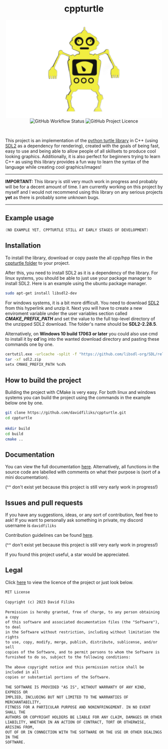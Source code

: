 <h1 align="center">cppturtle</h1>
<p align="center">
<img src="assets/transparent.png" align="center" width="500" title="cppturtle">
<br>
<img alt="GitHub Workflow Status" align="center" src="https://img.shields.io/github/actions/workflow/status/davidfiliks/cppturtle/cmake-multi-platform.yml">
<img alt="GitHub Project Licence" align="center" src="https://img.shields.io/github/license/davidfiliks/cppturtle">
</p>
<br>

This project is an implementation of the [python turtle library](https://docs.python.org/3/library/turtle.html) in C++ (using [SDL2](https://github.com/libsdl-org/SDL/tree/SDL2) as a dependency for rendering), created with the goals of being fast, easy to use and being able to allow people of all skillsets to
produce cool looking graphics. Additionally, it is also perfect for beginners trying to learn C++ as using this library provides a fun way to learn the syntax of the language while creating cool graphics/images!

- - -

**IMPORTANT:** This library is still very much work in progress and probably will be for a decent amount of time. I am currently working on this project by myself and I would not recommend using this library on any serious projects **yet** as there is probably some unknown bugs.

- - -


## Example usage
```cpp
(NO EXAMPLE YET, CPPTURTLE STILL AT EARLY STAGES OF DEVELOPMENT)
```

## Installation
To install the library, download or copy paste the all cpp/hpp files in the [cppturtle folder](https://github.com/davidfiliks/cppturtle/tree/main/cppturtle) to your project.

After this, you need to install SDL2 as it is a dependency of the library. For linux systems, you should be able to just use your package manager to install SDL2.
Here is an example using the ubuntu package manager.
```bash
sudo apt-get install libsdl2-dev
```

For windows systems, it is a bit more difficult. You need to download [SDL2](https://github.com/libsdl-org/SDL/releases/download/release-2.28.5/SDL2-devel-2.28.5-VC.zip) from this hyperlink and unzip it.
Next you will have to create a new enviroment variable under the user variables section called ***CMAKE_PREFIX_PATH*** and set the value to the full top-level directory of the unzipped SDL2 download. The folder's
name should be **SDL2-2.28.5**.

Alternatively, on **Windows 10 build 17063 or later** you could also use cmd to install it by **cd**'ing into the wanted download directory and pasting these commands one by one.
```bash
certutil.exe -urlcache -split -f "https://github.com/libsdl-org/SDL/releases/download/release-2.28.5/SDL2-devel-2.28.5-VC.zip" sdl2.zip
tar -xf sdl2.zip
setx CMAKE_PREFIX_PATH %cd%
```

## How to build the project
Building the project with CMake is very easy. For both linux and windows systems you can build the project using the commands in the example below one by one.
```bash
git clone https://github.com/davidfiliks/cppturtle.git
cd cppturtle

mkdir build
cd build
cmake ..
```

## Documentation 
You can view the full documentation [here](docs/documentation.md). Alternatively, all functions in the source code are labelled with comments on what their purpose is (sort of a mini documentation). 

(^^ don't exist yet because this project is still very early work in progress!)

## Issues and pull requests 
If you have any suggestions, ideas, or any sort of contribution, feel free to ask! If you want to personally ask something in private, my discord username is `davidfiliks`

Contribution guidelines can be found [here](CONTRIBUTING.md).

(^^ don't exist yet because this project is still very early work in progress!)

If you found this project useful, a star would be appreciated.

## Legal
Click [here](https://github.com/davidfiliks/cppturtle/blob/main/LICENSE) to view the licence of the project or just look below.

```
MIT License

Copyright (c) 2023 David Filiks

Permission is hereby granted, free of charge, to any person obtaining a copy
of this software and associated documentation files (the "Software"), to deal
in the Software without restriction, including without limitation the rights
to use, copy, modify, merge, publish, distribute, sublicense, and/or sell
copies of the Software, and to permit persons to whom the Software is
furnished to do so, subject to the following conditions:

The above copyright notice and this permission notice shall be included in all
copies or substantial portions of the Software.

THE SOFTWARE IS PROVIDED "AS IS", WITHOUT WARRANTY OF ANY KIND, EXPRESS OR
IMPLIED, INCLUDING BUT NOT LIMITED TO THE WARRANTIES OF MERCHANTABILITY,
FITNESS FOR A PARTICULAR PURPOSE AND NONINFRINGEMENT. IN NO EVENT SHALL THE
AUTHORS OR COPYRIGHT HOLDERS BE LIABLE FOR ANY CLAIM, DAMAGES OR OTHER
LIABILITY, WHETHER IN AN ACTION OF CONTRACT, TORT OR OTHERWISE, ARISING FROM,
OUT OF OR IN CONNECTION WITH THE SOFTWARE OR THE USE OR OTHER DEALINGS IN THE
SOFTWARE.
```
